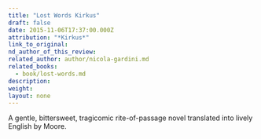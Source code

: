 ```yaml
---
title: "Lost Words Kirkus"
draft: false
date: 2015-11-06T17:37:00.000Z
attribution: "*Kirkus*"
link_to_original:
nd_author_of_this_review:
related_author: author/nicola-gardini.md
related_books:
  - book/lost-words.md
description:
weight:
layout: none
---
```

A gentle, bittersweet, tragicomic rite-of-passage novel translated into lively English by Moore.

